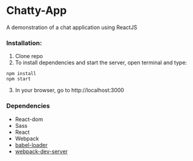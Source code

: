 Chatty-App
=====================

A demonstration of a chat application using ReactJS

### Installation:

1. Clone repo
2. To install dependencies and start the server, open terminal and type:

```
npm install
npm start
```

3. In your browser, go to http://localhost:3000


### Dependencies
* React-dom
* Sass
* React
* Webpack
* [babel-loader](https://github.com/babel/babel-loader)
* [webpack-dev-server](https://github.com/webpack/webpack-dev-server)
